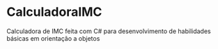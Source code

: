 # CalculadoraIMC
Calculadora de IMC feita com C# para desenvolvimento de habilidades básicas em orientação a objetos

